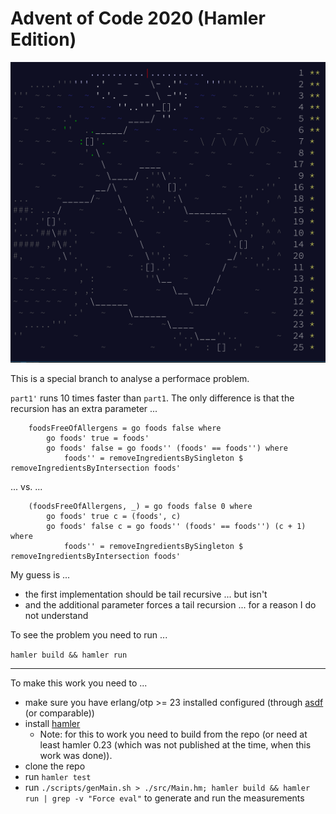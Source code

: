 # Advent of Code 2020 (Hamler Edition)

![AoC](https://github.com/rolandtritsch/hamler-aoc-2020/blob/trunk/images/aoc-day25.png?raw=true)

This is a special branch to analyse a performace problem.

`part1'` runs 10 times faster than `part1`. The only difference is that the recursion has an extra parameter ...

```
    foodsFreeOfAllergens = go foods false where
        go foods' true = foods'
        go foods' false = go foods'' (foods' == foods'') where
            foods'' = removeIngredientsBySingleton $ removeIngredientsByIntersection foods' 
```

... vs. ...

```
    (foodsFreeOfAllergens, _) = go foods false 0 where
        go foods' true c = (foods', c)
        go foods' false c = go foods'' (foods' == foods'') (c + 1) where
            foods'' = removeIngredientsBySingleton $ removeIngredientsByIntersection foods' 
```

My guess is ...

* the first implementation should be tail recursive ... but isn't
* and the additional parameter forces a tail recursion ... for a reason I do not understand

To see the problem you need to run ...

`hamler build && hamler run`

<hr>

To make this work you need to ...

* make sure you have erlang/otp >= 23 installed configured
(through [asdf](https://github.com/asdf-vm/asdf) (or comparable))
* install [hamler](https://github.com/hamler-lang)
  * Note: for this to work you need to build from the repo (or need at least hamler 0.23 (which was not published at the time, when this work was done)). 
* clone the repo
* run `hamler test`
* run `./scripts/genMain.sh > ./src/Main.hm; hamler build && hamler run | grep -v "Force eval"` to generate and run the measurements
